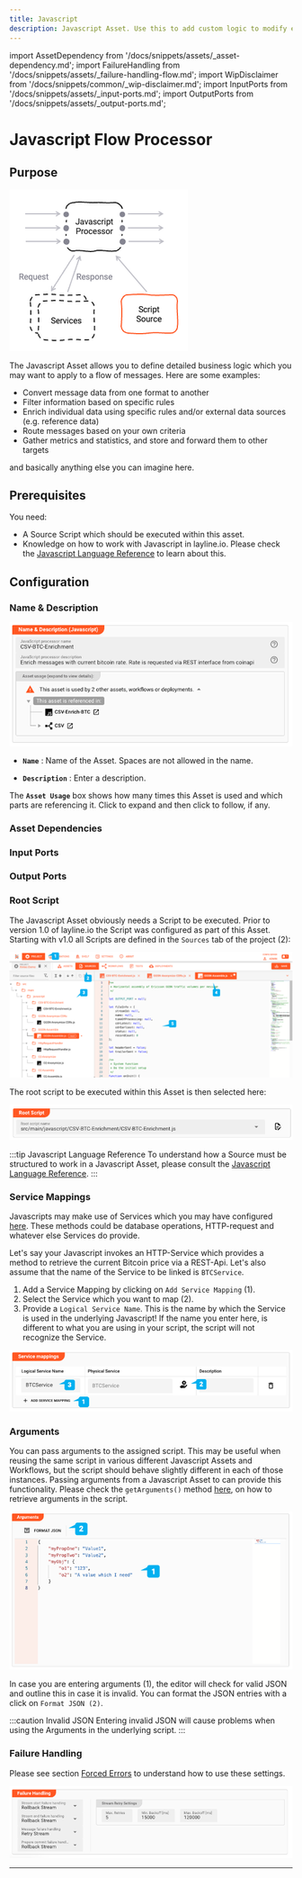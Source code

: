 ```yaml
---
title: Javascript
description: Javascript Asset. Use this to add custom logic to modify event content, filter, route, enrich, etc.
---
```


import AssetDependency from '/docs/snippets/assets/_asset-dependency.md';
import FailureHandling from '/docs/snippets/assets/_failure-handling-flow.md';
import WipDisclaimer from '/docs/snippets/common/_wip-disclaimer.md';
import InputPorts from '/docs/snippets/assets/_input-ports.md';
import OutputPorts from '/docs/snippets/assets/_output-ports.md';

# Javascript Flow Processor

## Purpose

![](.asset-flow-javascript_images/f332d000.png "Asset Dependency Graph (Javascript Flow Processor)")

The Javascript Asset allows you to define detailed business logic which you may want to apply to a flow of messages.
Here are some examples:

* Convert message data from one format to another
* Filter information based on specific rules
* Enrich individual data using specific rules and/or external data sources (e.g. reference data)
* Route messages based on your own criteria
* Gather metrics and statistics, and store and forward them to other targets

and basically anything else you can imagine here.

## Prerequisites

You need:

* A Source Script which should be executed within this asset.
* Knowledge on how to work with Javascript in layline.io. Please check
  the [Javascript Language Reference](/docs/language-reference/javascript/javascript_introduction) to learn about this.

## Configuration

### Name & Description

![Name & Description (Javascript Flow Asset)](.asset-flow-javascript_images/0f67058e.png "Name & Description (Javascript)")

* **`Name`** : Name of the Asset. Spaces are not allowed in the name.

* **`Description`** : Enter a description.

The **`Asset Usage`** box shows how many times this Asset is used and which parts are referencing it. Click to expand
and then click to follow, if any.

### Asset Dependencies

<AssetDependency></AssetDependency>

### Input Ports

<InputPorts></InputPorts>

### Output Ports

<OutputPorts></OutputPorts>

### Root Script

The Javascript Asset obviously needs a Script to be executed. Prior to version 1.0 of layline.io the Script was
configured as part of this Asset. Starting with v1.0 all Scripts are defined in the `Sources` tab of the project (2):

![](.asset-flow-javascript_images/dfe7c5b3.png "Assigned Source Script (Javascript)")

The root script to be executed within this Asset is then selected here:

![](.asset-flow-javascript_images/03da4a4c.png "Root Script (Javascript)")

:::tip Javascript Language Reference
To understand how a Source must be structured to work in a Javascript Asset, please consult
the [Javascript Language Reference](/docs/language-reference/javascript/javascript_introduction).
:::

### Service Mappings

Javascripts may make use of Services which you may have
configured [here](/docs/assets/services/asset-service-introduction#purpose-of-services). These methods could be database
operations, HTTP-request and whatever else Services do provide.

Let's say your Javascript invokes an HTTP-Service which provides a method to retrieve the current Bitcoin price via a
REST-Api. Let's also assume that the name of the Service to be linked is `BTCService`.

1. Add a Service Mapping by clicking on `Add Service Mapping` (1).
2. Select the Service which you want to map (2).
3. Provide a `Logical Service Name`. This is the name by which the Service is used in the underlying Javascript! If the
   name you enter here, is different to what you are using in your script, the script will not recognize the Service.

![](.asset-flow-javascript_images/1ec904b5.png "Service Mappings (Javascript)")

### Arguments

You can pass arguments to the assigned script. This may be useful when reusing the same script in various different
Javascript Assets and Workflows, but the script should behave slightly different in each of those instances.
Passing arguments from a Javascript Asset to can provide this functionality. Please check the `getArguments()`
method [here](/docs/language-reference/javascript/API/classes/Processor#getarguments), on how to retrieve arguments in the script.

![](.asset-flow-javascript_images/140789d3.png "Arguments (Javascript)")

In case you are entering arguments (1), the editor will check for valid JSON and outline this in case it is invalid.
You can format the JSON entries with a click on `Format JSON (2)`.

:::caution Invalid JSON
Entering invalid JSON will cause problems when using the Arguments in the underlying script.
:::

### Failure Handling

Please see section [Forced Errors](/docs/language-reference/javascript/javascript_introduction#forced-errors) to understand how to use these settings.

![](.asset-flow-javascript_images/9f6e7657.png "Failure Handling (Javascript)")

---

<WipDisclaimer></WipDisclaimer>


